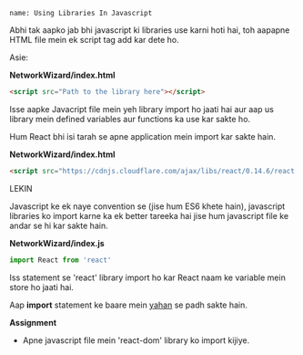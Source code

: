 ```ngMeta
name: Using Libraries In Javascript
```

Abhi tak aapko jab bhi javascript ki libraries use karni hoti hai, toh aapapne HTML file mein ek script tag add kar dete ho. 

Asie:

**NetworkWizard/index.html**
```HTML
<script src="Path to the library here"></script>
```

Isse aapke Javacript file mein yeh library import ho jaati hai aur aap us library mein defined variables aur functions ka use kar sakte ho.

Hum React bhi isi tarah se apne application mein import kar sakte hain.

**NetworkWizard/index.html**
```HTML
<script src="https://cdnjs.cloudflare.com/ajax/libs/react/0.14.6/react.js"></script>

```
LEKIN

Javascript ke ek naye convention se (jise hum ES6 khete hain), javascript libraries ko import karne ka ek better tareeka hai jise hum javascript file ke andar se hi kar sakte hain.

**NetworkWizard/index.js**
```javascript
import React from 'react'
```

Iss statement se 'react' library import ho kar React naam ke variable mein store ho jaati hai.

Aap **import** statement ke baare mein [yahan](https://developer.mozilla.org/en-US/docs/Web/JavaScript/Reference/Statements/import) se padh sakte hain.


**Assignment**

- Apne javascript file mein 'react-dom' library ko import kijiye.




